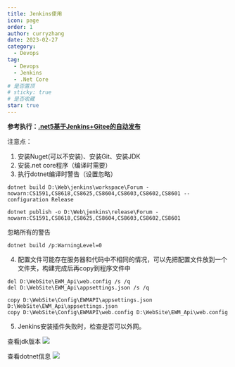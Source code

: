 ```yaml
---
title: Jenkins使用
icon: page
order: 1
author: curryzhang
date: 2023-02-27
category:
  - Devops
tag:
  - Devops
  - Jenkins
  - .Net Core
# 是否置顶
# sticky: true
# 是否收藏
star: true
---
```


**参考执行：[.net5基于Jenkins+Gitee的自动发布](https://blog.csdn.net/huangwp2000/article/details/112858525)**

注意点：

1. 安装Nuget(可以不安装)、安装Git、安装JDK
2. 安装.net core程序（编译时需要）
3. 执行dotnet编译时警告（设置忽略）

```
dotnet build D:\Web\jenkins\workspace\Forum -nowarn:CS1591,CS8618,CS8625,CS8604,CS8603,CS8602,CS8601 --configuration Release
 
dotnet publish -o D:\Web\jenkins\release\Forum -nowarn:CS1591,CS8618,CS8625,CS8604,CS8603,CS8602,CS8601

```

忽略所有的警告
```
dotnet build /p:WarningLevel=0
````

4. 配置文件可能存在服务器和代码中不相同的情况，可以先把配置文件放到一个文件夹，构建完成后再copy到程序文件中

```
del D:\WebSite\EWM_Api\web.config /s /q
del D:\WebSite\EWM_Api\appsettings.json /s /q

copy D:\WebSite\Config\EWMAPI\appsettings.json D:\WebSite\EWM_Api\appsettings.json
copy D:\WebSite\Config\EWMAPI\web.config D:\WebSite\EWM_Api\web.config
```

5. Jenkins安装插件失败时，检查是否可以外网。

查看jdk版本
![](images/2023-01-30-15-30-38.png)

查看dotnet信息
![](images/2023-01-30-15-31-10.png)